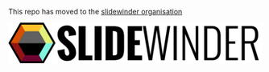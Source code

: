 This repo has moved to the [slidewinder organisation](https://github.com/slidewinder/slidewinder)

[![slidewinder](https://raw.githubusercontent.com/Blahah/slidewinder/master/assets/logo_name.png)](https://github.com/slidewinder/slidewinder)
